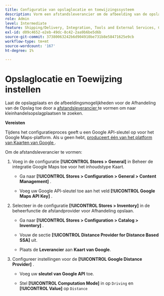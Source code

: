 ```yaml
---
title: Configuratie van opslaglocatie en toewijzingssysteem
description: Vorm een afstandsleverancier om de afbeelding van de opslagplaats in storefront UI te steunen. De oplossingen van de Afhandeling van de Opslag vereisen een afstandsleverancier om detailhandel onderzoek en andere afbeelding en het plannen mogelijkheden voor het volledige uitvoeringswerkschema toe te laten.
role: Admin
level: Intermediate
feature: Shipping/Delivery, Integration, Tools and External Services, Configuration
exl-id: d09c4652-e2eb-49dc-8c42-2aa9b6be5d6b
source-git-commit: 37380063242b6d904910be731b8e58471625e9cb
workflow-type: tm+mt
source-wordcount: '167'
ht-degree: 1%

---
```


# Opslaglocatie en Toewijzing instellen

Laat de opslagplaats en de afbeeldingsmogelijkheden voor de Afhandeling van de Opslag toe door a [ afstandsleverancier ](https://experienceleague.adobe.com/en/docs/commerce-admin/inventory/configuration/distance-priority-algorithm) te vormen om naar kleinhandelsopslagplaatsen te zoeken.

**Vereisten**

Tijdens het configuratieproces geeft u een Google API-sleutel op voor het Google Maps-platform. Als u geen hebt, [ produceert één van het platform van Kaarten van Google ](https://experienceleague.adobe.com/en/docs/commerce-admin/inventory/configuration/distance-priority-algorithm#configure-google-maps).

Om de afstandsleverancier te vormen:

1. Voeg in de configuratie **[!UICONTROL Stores > General]** in Beheer de integratie Google Maps toe voor het inhoudstype Kaart.

   - Ga naar **[!UICONTROL Stores > Configuration  > General > Content Management]** .

   - Voeg uw Google API-sleutel toe aan het veld **[!UICONTROL Google Maps API Key]** .

1. Selecteer in de configuratie **[!UICONTROL Stores > Inventory]** in de beheerfunctie de afstandprovider voor Afhandeling opslaan.

   - Ga naar **[!UICONTROL Stores > Configuration > Catalog > Inventory]** .

   - Vouw de sectie **[!UICONTROL Distance Provider for Distance Based SSA]** uit.

   - Plaats de **Leverancier** aan **Kaart van Google**.

1. Configureer instellingen voor de **[!UICONTROL Google Distance Provider]** .

   - Voeg uw **sleutel van Google API** toe.

   - Stel **[!UICONTROL Computation Mode]** in op `Driving` en **[!UICONTROL Value]** op `Distance`

